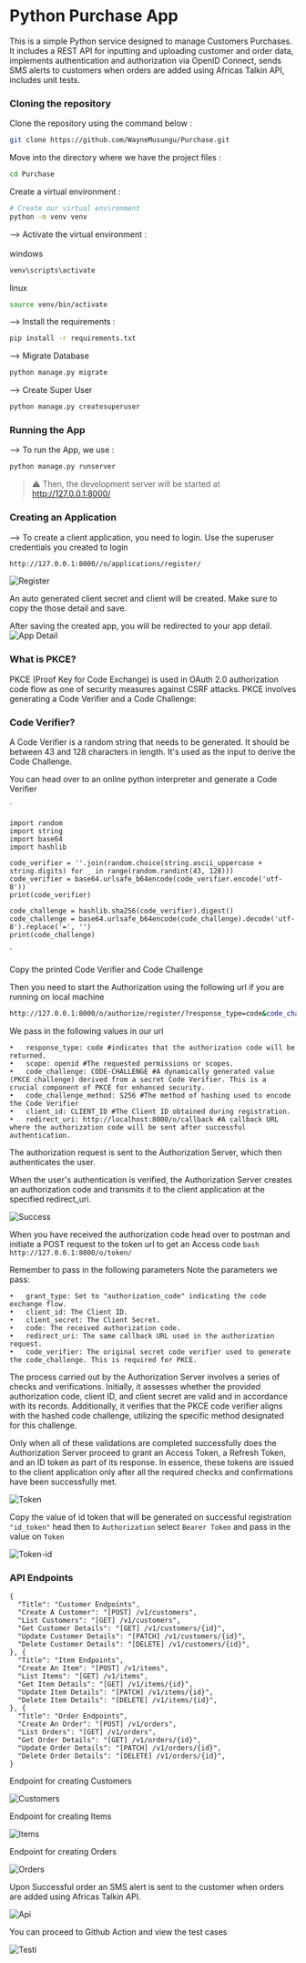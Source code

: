 # Python Purchase App

This is a simple Python service designed to manage Customers Purchases. It includes a REST API for inputting and uploading customer and order data, implements authentication and authorization via OpenID Connect, sends SMS alerts to customers when orders are added using Africas Talkin API, includes unit tests.


### Cloning the repository

Clone the repository using the command below :

```bash
git clone https://github.com/WayneMusungu/Purchase.git

```

Move into the directory where we have the project files :
```bash
cd Purchase

```

Create a virtual environment :
```bash
# Create our virtual environment
python -m venv venv

```

--> Activate the virtual environment : <br><br>
windows
```bash
venv\scripts\activate

```
linux
```bash
source venv/bin/activate

```

--> Install the requirements :
```bash
pip install -r requirements.txt

```

--> Migrate Database
```bash
python manage.py migrate

```

--> Create Super User
```bash
python manage.py createsuperuser

```

### Running the App

--> To run the App, we use :
```bash
python manage.py runserver

```

> ⚠ Then, the development server will be started at http://127.0.0.1:8000/


### Creating an Application
--> To create a client application, you need to login. Use the superuser credentials you created to login

```bash
http://127.0.0.1:8000//o/applications/register/ 

```

![Register](reg.png)

An auto generated client secret and client will be created. Make sure to copy the those detail and save. 



After saving the created app, you will be redirected to your app detail.
![App Detail](app_detail.png)



### What is PKCE?
PKCE (Proof Key for Code Exchange) is used in OAuth 2.0 authorization code flow as one of security measures against CSRF attacks.
PKCE involves generating a Code Verifier and a Code Challenge:

### Code Verifier?
A Code Verifier is a random string that needs to be generated. It should be between 43 and 128 characters in length. It's used as the input to derive the Code Challenge.

You can head over to an online python interpreter and generate a Code Verifier

`  

    import random
    import string
    import base64
    import hashlib

    code_verifier = ''.join(random.choice(string.ascii_uppercase + string.digits) for _ in range(random.randint(43, 128)))
    code_verifier = base64.urlsafe_b64encode(code_verifier.encode('utf-8'))
    print(code_verifier)

    code_challenge = hashlib.sha256(code_verifier).digest()
    code_challenge = base64.urlsafe_b64encode(code_challenge).decode('utf-8').replace('=', '')
    print(code_challenge)
`

Copy the printed Code Verifier and Code Challenge

Then you need to start the Authorization using the following url if you are running on local machine

```bash
http://127.0.0.1:8000/o/authorize/register/?response_type=code&code_challenge=CODE_CHALLENGE&code_challenge_method=S256&client_id=CLIENT_ID&redirect_uri=http://localhost:8000/o/callback&scope=openid

```

We pass in the following values in our url

```
•	response_type: code #indicates that the authorization code will be returned.
•	scope: openid #The requested permissions or scopes.
•	code_challenge: CODE-CHALLENGE #A dynamically generated value (PKCE challenge) derived from a secret Code Verifier. This is a crucial component of PKCE for enhanced security.
•	code_challenge_method: S256 #The method of hashing used to encode the Code Verifier
•	client_id: CLIENT_ID #The Client ID obtained during registration.
•	redirect_uri: http://localhost:8000/o/callback #A callback URL where the authorization code will be sent after successful authentication.
```

The authorization request is sent to the Authorization Server, which then authenticates the user.

When the user's authentication is verified, the Authorization Server creates an authorization code and transmits it to the client application at the specified redirect_uri.

![Success](success.png)


When you have received the authorization code head over to postman and initiate a POST request to the token url to get an Access code ```bash
 http://127.0.0.1:8000/o/token/```

Remember to pass in the following parameters
Note the parameters we pass:
```
•	grant_type: Set to "authorization_code" indicating the code exchange flow.
•	client_id: The Client ID.
•	client_secret: The Client Secret.
•	code: The received authorization code.
•	redirect_uri: The same callback URL used in the authorization request.
•	code_verifier: The original secret code verifier used to generate the code_challenge. This is required for PKCE.
```

The process carried out by the Authorization Server involves a series of checks and verifications. Initially, it assesses whether the provided authorization code, client ID, and client secret are valid and in accordance with its records. Additionally, it verifies that the PKCE code verifier aligns with the hashed code challenge, utilizing the specific method designated for this challenge.

Only when all of these validations are completed successfully does the Authorization Server proceed to grant an Access Token, a Refresh Token, and an ID token as part of its response. In essence, these tokens are issued to the client application only after all the required checks and confirmations have been successfully met.

![Token](token.png)

Copy the value of id token that will be generated on successful registration ```"id_token"``` head then to ```Authorization``` select ```Bearer Token```  and pass in the value on ```Token``` 

![Token-id](token-id.png)


### API Endpoints

```
{
  "Title": "Customer Endpoints",
  "Create A Customer": "[POST] /v1/customers",
  "List Customers": "[GET] /v1/customers",
  "Get Customer Details": "[GET] /v1/customers/{id}",
  "Update Customer Details": "[PATCH] /v1/customers/{id}",
  "Delete Customer Details": "[DELETE] /v1/customers/{id}",
}, {
  "Title": "Item Endpoints",
  "Create An Item": "[POST] /v1/items",
  "List Items": "[GET] /v1/items",
  "Get Item Details": "[GET] /v1/items/{id}",
  "Update Item Details": "[PATCH] /v1/items/{id}",
  "Delete Item Details": "[DELETE] /v1/items/{id}",
}, {
  "Title": "Order Endpoints",
  "Create An Order": "[POST] /v1/orders",
  "List Orders": "[GET] /v1/orders",
  "Get Order Details": "[GET] /v1/orders/{id}",
  "Update Order Details": "[PATCH] /v1/orders/{id}",
  "Delete Order Details": "[DELETE] /v1/orders/{id}",
}
```


Endpoint for creating Customers

![Customers](customers.png)

Endpoint for creating Items

![Items](items.png)

Endpoint for creating Orders

![Orders](orders.png)


Upon Successful order an SMS alert is sent to the customer when orders are added using Africas Talkin API.

![Api](api.png)


You can proceed to Github Action and view the test cases

![Testi](test.png)











